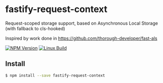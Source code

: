 # fastify-request-context

Request-scoped storage support, based on Asynchronous Local Storage (with fallback to cls-hooked)

Inspired by work done in https://github.com/thorough-developer/fast-als

  [![NPM Version][npm-image]][npm-url]
  [![Linux Build][circleci-image]][circleci-url]

## Install

```sh
$ npm install --save fastify-request-context
```

[npm-image]: https://img.shields.io/npm/v/fastify-request-context.svg
[npm-url]: https://npmjs.org/package/fastify-request-context
[downloads-image]: https://img.shields.io/npm/dm/fastify-request-context.svg
[downloads-url]: https://npmjs.org/package/fastify-request-context
[circleci-image]: https://circleci.com/gh/kibertoad/fastify-request-context.svg?style=svg
[circleci-url]: https://circleci.com/gh/kibertoad/fastify-request-context

